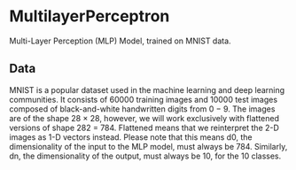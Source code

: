 # MultilayerPerceptron
Multi-Layer Perception (MLP) Model, trained on MNIST data.

## Data
MNIST is a popular dataset used in the machine learning and deep learning communities.
It consists of 60000 training images and 10000 test images composed of black-and-white
handwritten digits from 0 − 9. The images are of the shape 28 × 28, however, we will
work exclusively with flattened versions of shape 282 = 784. Flattened means that we
reinterpret the 2-D images as 1-D vectors instead. Please note that this means d0, the
dimensionality of the input to the MLP model, must always be 784. Similarly, dn,
the dimensionality of the output, must always be 10, for the 10 classes.
